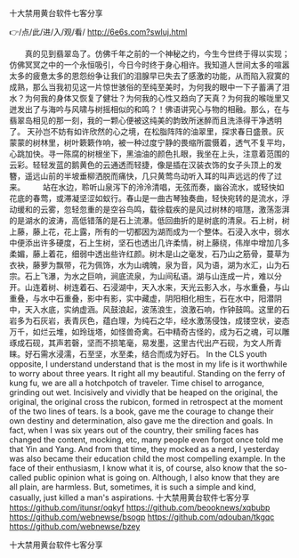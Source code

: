 
十大禁用黄台软件七客分享




👉/点/此/进/入/观/看/ http://6e6s.com?swluj.html




　　真的见到翡翠岛了。仿佛千年之前的一个神秘之约，今生今世终于得以实现；仿佛冥冥之中的一个永恒吸引，今日今时终于身心相许。我知道人世间太多的喧嚣太多的疲惫太多的恩怨纷争让我们的泪腺早已失去了感激的功能，从而陷入寂寞的成熟，那么当我初见这一片惊世骇俗的至纯至美时，为何我的眼中一下子蓄满了泪水？为何我的身体又恢复了健壮？为何我的心性又趋向了天真？为何我的喉咙里又迸发出了与海吟与风啸与树摇相似的和鸣？！佛语讲究心与物的相融。那么，在与翡翠岛相见的那一刻，我的一颗心便被这纯美的韵致所迷醉而且洗涤得干净透明了。
天孙岂不妨有如许欣然的心之境，在松脂阵阵的油翠里，探求春日盛景。灰蒙蒙的树林里，树叶簌簌作响，被一种过度宁静的畏缩所震慑着，透气不复平均，心跳加快。寻一陈腐的树根坐下，黑油油的颜色扎眼，我坐在上头，注意着范围的云彩。轻轻发蓝的鹅黄色的云通透而轻捷，像是插在汉装衣饰的女子头顶上的发簪，遥远山前的半坡垂柳洒脱而痛快，几只黄莺鸟动听入耳的叫声远远的传了过来。
　　站在水边，聆听山泉泻下的泠泠清唱，无弦而奏，幽谷流水，或轻快如花底的春莺，或滞凝坚涩如蚁行。春山是一曲古琴独奏曲，轻快宛转的是流水，浮动缓和的云雾，忽轻忽重的是空谷鸟鸣，载徐载疾的是风过树林的喧豗，激荡澎湃的是湖水的波涛，高低错落的是石上流瀑。低回曲折的是树底的清泉。石上树，树上藤，藤上花，花上露，所有的一切都因为湖而成为一个整体。石浸入水中，弱水中便添出许多硬度，石上生树，坚石也透出几许柔情，树上藤绕，伟岸中增加几多柔媚，藤上着花，细弱中透出些许红颜。树木是山之毫发，石乃山之筋骨，蔓草为衣袂，藤萝为飘带，花为佩饰，水为山魂魄，泉为音，风为语，湖为水汇，山为石宗。石上飞瀑，为水之巨响，涧底流泉，为山间私语。湖与山连成一片，难以分开。山连着树、树连着石、石浸湖中，天入水来，天光云影入水，与水重叠，与山重叠，与水中石重叠，影中有影，实中藏虚，阴阳相化相生，石在水中，阳潜阴中，天入水底，实纳虚涵。风鼓浪起，波荡浪生，浪激石响，作钟鼓鸣。这里的石岩多为石灰岩，表青灰色，蕴白理，为纯石之华，经水激荡侵蚀，成镂空状，姿态万千，如烂云堆，如玲珑塔，如怪兽奇禽。石中精奇古怪的，成为石之魂，可以雕琢成石砚，其声若磬，坚而不损笔毫，易发墨，这里古代出产石砚，为文人所青睐。好石需水浸濡，石至坚，水至柔，结合而成为好石。
In the CLS youth opposite, I understand understand that is the most in my life is it worthwhile to worry about three years.
It right all my beautiful.
Standing on the ferry of kung fu, we are all a hotchpotch of traveler.
Time chisel to arrogance, grinding out wet.
Incisively and vividly that be heaped on the original, the original, the original cross the rubicon, formed in retrospect at the moment of the two lines of tears.
Is a book, gave me the courage to change their own destiny and determination, also gave me the direction and goals.
In fact, when I was six years out of the country, their smiling faces has changed the content, mocking, etc, many people even forgot once told me that Yin and Yang.
And from that time, they mocked as a nerd, I yesterday was also became their education child the most compelling example.
In the face of their enthusiasm, I know what it is, of course, also know that the so-called public opinion what is going on.
Although, I also know that they are all plain, are harmless.
But, sometimes, it is such a simple and kind, casually, just killed a man's aspirations.
十大禁用黄台软件七客分享 https://github.com/itunsr/oqkyf
https://github.com/beooknews/xqbubp
https://github.com/webnewse/bsogp
https://github.com/qdouban/tkgqc
https://github.com/webnewse/bzey





十大禁用黄台软件七客分享
